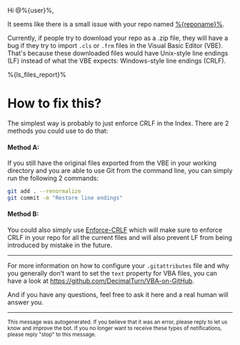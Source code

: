 Hi @%{user}%,

It seems like there is a small issue with your repo named [%{reponame}%](%{url}%).

Currently, if people try to download your repo as a .zip file, they will have a bug if they try to import `.cls` or `.frm` files in the Visual Basic Editor (VBE). That's because these downloaded files would have Unix-style line endings (LF) instead of what the VBE expects: Windows-style line endings (CRLF).

%{ls_files_report}%

# How to fix this?

The simplest way is probably to just enforce CRLF in the Index. There are 2 methods you could use to do that:

#### Method A:

If you still have the original files exported from the VBE in your working directory and you are able to use Git from the command line, you can simply run the following 2 commands:

```bash
git add . --renormalize
git commit -m "Restore line endings"
```

#### Method B:

You could also simply use [Enforce-CRLF](https://github.com/DecimalTurn/Enforce-CRLF) which will make sure to enforce CRLF in your repo for all the current files and will also prevent LF from being introduced by mistake in the future.

<hr>

For more information on how to configure your `.gitattributes` file and why you generally don't want to set the `text` property for VBA files, you can have a look at https://github.com/DecimalTurn/VBA-on-GitHub.

And if you have any questions, feel free to ask it here and a real human will answer you.

<hr>


<sup>This message was autogenerated. If you believe that it was an error, please reply to let us know and improve the bot. If you no longer want to receive these types of notifications, please reply "stop" to this message.</sup>
